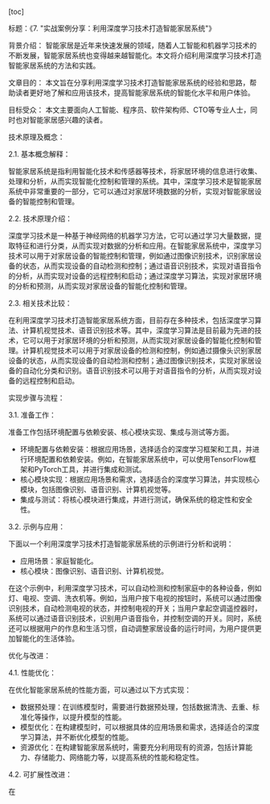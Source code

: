 
[toc]                    
                
                
标题：《7. "实战案例分享：利用深度学习技术打造智能家居系统"》

背景介绍：
智能家居是近年来快速发展的领域，随着人工智能和机器学习技术的不断发展，智能家居系统也变得越来越智能化。本文将介绍利用深度学习技术打造智能家居系统的方法和实践。

文章目的：
本文旨在分享利用深度学习技术打造智能家居系统的经验和思路，帮助读者更好地了解和应用该技术，提高智能家居系统的智能化水平和用户体验。

目标受众：
本文主要面向人工智能、程序员、软件架构师、CTO等专业人士，同时也对智能家居感兴趣的读者。

技术原理及概念：

2.1. 基本概念解释：

智能家居系统是指利用智能化技术和传感器等技术，将家居环境的信息进行收集、处理和分析，从而实现智能化控制和管理的系统。其中，深度学习技术是智能家居系统中非常重要的一部分，它可以通过对家居环境数据的分析，实现对智能家居设备的智能控制和管理。

2.2. 技术原理介绍：

深度学习技术是一种基于神经网络的机器学习方法，它可以通过学习大量数据，提取特征和进行分类，从而实现对数据的分析和应用。在智能家居系统中，深度学习技术可以用于对家居设备的智能控制和管理，例如通过图像识别技术，识别家居设备的状态，从而实现设备的自动检测和控制；通过语音识别技术，实现对语音指令的分析，从而实现对设备的远程控制和启动；通过深度学习算法，实现对家居环境的分析和预测，从而实现对家居设备的智能化控制和管理。

2.3. 相关技术比较：

在利用深度学习技术打造智能家居系统方面，目前存在多种技术，包括深度学习算法、计算机视觉技术、语音识别技术等。其中，深度学习算法是目前最为先进的技术，它可以用于对家居环境的分析和预测，从而实现对家居设备的智能化控制和管理。计算机视觉技术可以用于对家居设备的检测和控制，例如通过摄像头识别家居设备的状态，从而实现设备的自动检测和控制；通过图像识别技术，实现对家居设备的自动化分类和识别。语音识别技术可以用于对语音指令的分析，从而实现对设备的远程控制和启动。

实现步骤与流程：

3.1. 准备工作：

准备工作包括环境配置与依赖安装、核心模块实现、集成与测试等方面。

- 环境配置与依赖安装：根据应用场景，选择适合的深度学习框架和工具，并进行环境配置和依赖安装。例如，在智能家居系统中，可以使用TensorFlow框架和PyTorch工具，并进行集成和测试。
- 核心模块实现：根据应用场景和需求，选择适合的深度学习算法，并实现核心模块，包括图像识别、语音识别、计算机视觉等。
- 集成与测试：将核心模块进行集成，并进行测试，确保系统的稳定性和安全性。

3.2. 示例与应用：

下面以一个利用深度学习技术打造智能家居系统的示例进行分析和说明：

- 应用场景：家庭智能化。
- 核心模块：图像识别、语音识别、计算机视觉。

在这个示例中，利用深度学习技术，可以自动检测和控制家庭中的各种设备，例如灯、电视、空调、洗衣机等。例如，当用户按下电视的按钮时，系统可以通过图像识别技术，自动检测电视的状态，并控制电视的开关；当用户拿起空调遥控器时，系统可以通过语音识别技术，识别用户语音指令，并控制空调的开关。同时，系统还可以根据用户的作息和生活习惯，自动调整家居设备的运行时间，为用户提供更加智能化的生活体验。

优化与改进：

4.1. 性能优化：

在优化智能家居系统的性能方面，可以通过以下方式实现：

- 数据预处理：在训练模型时，需要进行数据预处理，包括数据清洗、去重、标准化等操作，以提升模型的性能。
- 模型优化：在构建模型时，可以根据具体的应用场景和需求，选择适合的深度学习算法，并不断优化模型的性能。
- 资源优化：在构建智能家居系统时，需要充分利用现有的资源，包括计算能力、存储能力、网络能力等，以提高系统的性能和稳定性。

4.2. 可扩展性改进：

在

